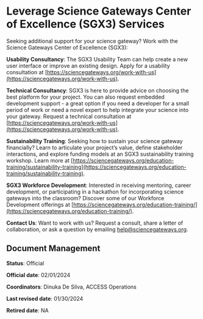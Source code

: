 # Leverage Science Gateways Center of Excellence (SGX3) Services

Seeking additional support for your science gateway? 
Work with the Science Gateways Center of Excellence (SGX3):

**Usability Consultancy**: The SGX3 Usability Team can help create a new user interface or improve an existing design. Apply for a usability consultation at [https://sciencegateways.org/work-with-us](https://sciencegateways.org/work-with-us).

**Technical Consultancy**: SGX3 is here to provide advice on choosing the best platform for your project. You can also request embedded development support - a great option if you need a developer for a small period of work or need a novel expert to help integrate your science into your gateway. Request a technical consultation at [https://sciencegateways.org/work-with-us](https://sciencegateways.org/work-with-us).

**Sustainability Training**: Seeking how to sustain your science gateway financially? Learn to articulate your project’s value, define stakeholder interactions, and explore funding models at an SGX3 sustainability training workshop. Learn more at [https://sciencegateways.org/education-training/sustainability-training](https://sciencegateways.org/education-training/sustainability-training).

**SGX3 Workforce Development**: Interested in receiving mentoring, career development, or participating in a hackathon for incorporating science gateways into the classroom? Discover some of our Workforce Development offerings at [https://sciencegateways.org/education-training/](https://sciencegateways.org/education-training/).

**Contact Us**: Want to work with us? Request a consult, share a letter of collaboration, or ask a question by emailing <u>help@sciencegateways.org</u>.


## Document Management

**Status**: Official

**Official date**: 02/01/2024

**Coordinators**: Dinuka De Silva, ACCESS Operations

**Last revised date**: 01/30/2024

**Retired date**: NA
